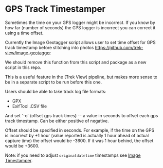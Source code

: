 # GPS Track Timestamper

Sometimes the time on your GPS logger might be incorrect. If you know by how far (number of seconds) the GPS logger is incorrect you can correct it using a time offset.

Currently the Image Geotagger script allows user to set time offset for GPS track timestamp before stitching into photos https://github.com/trek-view/image-geotagger

We should remove this function from this script and package as a new script in this repo.

This is a useful feature in the (Trek View) pipeline, but makes more sense to be in a separate script to be run before this one.

Users should be able to take track log file formats:

* GPX
* ExifTool .CSV file

And set '-o' (offset gps track times) -- a value in seconds to offset each gps track timestamp. Can be either positive of negative.

Offset should be specified in seconds. For example, if the time on the GPS is incorrect by +1 hour (value reported is actually 1 hour ahead of actual capture time) the offset would be -3600. If it was 1 hour behind, the offset would be +3600.

Note: if you need to adjust `originaldatetime` timestamps see [Image Timestamper](https://github.com/trek-view/image-timestamper).